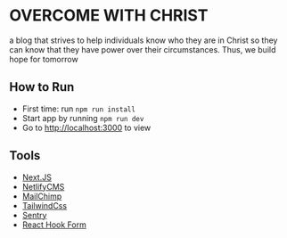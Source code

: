 # OVERCOME WITH CHRIST
a blog that strives to help individuals know who they are in Christ so they can know that they have power over their circumstances. Thus, we build hope for tomorrow

## How to Run
- First time: run `npm run install`
- Start app by running `npm run dev`
- Go to [http://localhost:3000](http://localhost:3000) to view

## Tools 
- [Next.JS](https://nextjs.org)
- [NetlifyCMS](https://www.netlifycms.org)
- [MailChimp](https://mailchimp.com/developer/marketing/guides/quick-start/)
- [TailwindCss](https://tailwindcss.com/docs/installation)
- [Sentry](https://docs.sentry.io/platforms/javascript/guides/nextjs/)
- [React Hook Form](https://react-hook-form.com/get-started#SchemaValidation)
